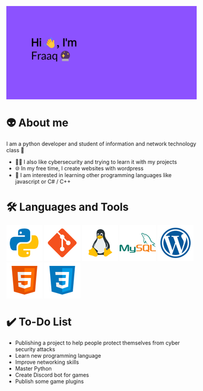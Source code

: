 ![Welcome banner](banner.png)

# 👽 About me 
I am a python developer and student of information and network technology class 💾
  * 👨‍💻 I also like cybersecurity and trying to learn it with my projects
  * 🌐 In my free time, I create websites with wordpress
  * 🏴󠁶󠁥󠁪󠁿 I am interested in learning other programming languages like javascript or C# / C++

# 🛠️ Languages and Tools
![Python icon](./icons/python_icon.png) ![Git icon](./icons/git_icon.png) ![Linux icon](./icons/linux_icon.png) ![MySQL icon](./icons/mysql_icon.png)
![Wordpress icon](./icons/wordpress_icon.png) ![HTML icon](./icons/html_icon.png) ![CSS icon](./icons/css_icon.png)

# ✔️ To-Do List
* Publishing a project to help people protect themselves from cyber security attacks
* Learn new programming language
* Improve networking skills
* Master Python
* Create Discord bot for games
* Publish some game plugins
